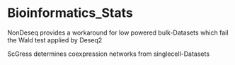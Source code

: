 # Bioinformatics_Stats

NonDeseq provides a workaround for low powered bulk-Datasets which fail the Wald test applied by Deseq2

ScGress determines coexpression networks from singlecell-Datasets
